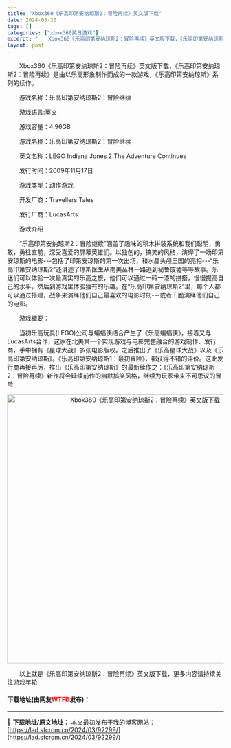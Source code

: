 ```yaml
---
title: "Xbox360《乐高印第安纳琼斯2：冒险再续》英文版下载"
date: 2024-03-30
tags: []
categories: ["xbox360英日游戏"]
excerpt: "　　Xbox360《乐高印第安纳琼斯2：冒险再续》英文版下载，《乐高印第安纳琼斯2：冒险再续》是由以乐高形象制作而成的一款游戏，《乐高印第安纳琼斯》系列的续作。 　　游戏名称：乐高印第安纳琼斯2：冒险继续 　　游戏语言:英文 　　游戏容量：4.96GB 　　游戏名称：乐高印第安纳琼斯2：冒险继续 　&hellip;"
layout: post
---
```


 <p>　　Xbox360《乐高印第安纳琼斯2：冒险再续》英文版下载，《乐高印第安纳琼斯2：冒险再续》是由以乐高形象制作而成的一款游戏，《乐高印第安纳琼斯》系列的续作。</p> <p>　　游戏名称：乐高印第安纳琼斯2：冒险继续</p> <p>　　游戏语言:英文</p> <p>　　游戏容量：4.96GB</p> <p>　　游戏名称：乐高印第安纳琼斯2：冒险继续</p> <p>　　英文名称：LEGO Indiana Jones 2:The Adventure Continues</p> <p>　　发行时间：2009年11月17日</p> <p>　　游戏类型：动作游戏</p> <p>　　开发厂商：Travellers Tales</p> <p>　　发行厂商：LucasArts</p> <p>　　游戏介绍</p> <p>　　&ldquo;乐高印第安纳琼斯2：冒险继续&rdquo;涵盖了趣味的积木拼装系统和我们聪明，勇敢，勇往直前，深受喜爱的屏幕英雄们。以独创的，搞笑的风格，演绎了一场印第安琼斯的电影---包括了印第安琼斯的第一次出场，和水晶头颅王国的亮相---&ldquo;乐高印第安纳琼斯2&rdquo;还讲述了琼斯医生从南美丛林一路逃到秘鲁废墟等等故事。乐迷们可以体验一次最真实的乐高之旅，他们可以通过一砖一漆的拼搭，慢慢提高自己的水平，然后到游戏里体验独有的乐趣。在&ldquo;乐高印第安纳琼斯2&rdquo;里，每个人都可以通过搭建，战争来演绎他们自己最喜欢的电影时刻---或者干脆演绎他们自己的电影。</p> <p>　　游戏概要：</p> <p>　　当初乐高玩具(LEGO)公司与蝙蝠侠结合产生了《乐高蝙蝠侠》，接着又与LucasArts合作，这家在北美第一个实现游戏与电影完整融合的游戏制作、发行商，手中拥有《星球大战》多张电影版权。之后推出了《乐高星球大战》以及《乐高印第安纳琼斯》。《乐高印第安纳琼斯1：最初冒险》，都获得不错的评价。这此发行商再接再厉，推出《乐高印第安纳琼斯》的最新续作之：《乐高印第安纳琼斯2：冒险再续》新作将会延续前作的幽默搞笑风格，继续为玩家带来不可思议的冒险</p> <p align="center"><img align="" border="0" src="https://lad.sfcrom.cn/wp-content/uploads/2024/03/20240330_6607d3c8abf51.jpg" width="626" alt="Xbox360《乐高印第安纳琼斯2：冒险再续》英文版下载" /></p> <p>　　以上就是《乐高印第安纳琼斯2：冒险再续》英文版下载，更多内容请持续关注游戏年轮</p> <p><h4>下载地址(由网友<font color="red">WTFD</font>发布)：</h4></p> 

---
📖 **下载地址/原文地址：** 本文最初发布于我的博客网站：[https://lad.sfcrom.cn/2024/03/92299/](https://lad.sfcrom.cn/2024/03/92299/)
